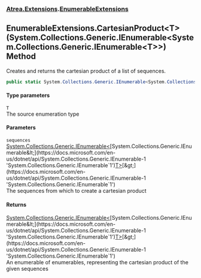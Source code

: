 ### [Atrea.Extensions](./Atrea-Extensions.md 'Atrea.Extensions').[EnumerableExtensions](./Atrea-Extensions-EnumerableExtensions.md 'Atrea.Extensions.EnumerableExtensions')
## EnumerableExtensions.CartesianProduct&lt;T&gt;(System.Collections.Generic.IEnumerable&lt;System.Collections.Generic.IEnumerable&lt;T&gt;&gt;) Method
Creates and returns the cartesian product of a list of sequences.  
```csharp
public static System.Collections.Generic.IEnumerable<System.Collections.Generic.IEnumerable<T>> CartesianProduct<T>(this System.Collections.Generic.IEnumerable<System.Collections.Generic.IEnumerable<T>> sequences);
```
#### Type parameters
<a name='Atrea-Extensions-EnumerableExtensions-CartesianProduct-T-(System-Collections-Generic-IEnumerable-System-Collections-Generic-IEnumerable-T--)-T'></a>
`T`  
The source enumeration type  
  
#### Parameters
<a name='Atrea-Extensions-EnumerableExtensions-CartesianProduct-T-(System-Collections-Generic-IEnumerable-System-Collections-Generic-IEnumerable-T--)-sequences'></a>
`sequences` [System.Collections.Generic.IEnumerable&lt;](https://docs.microsoft.com/en-us/dotnet/api/System.Collections.Generic.IEnumerable-1 'System.Collections.Generic.IEnumerable`1')[System.Collections.Generic.IEnumerable&lt;](https://docs.microsoft.com/en-us/dotnet/api/System.Collections.Generic.IEnumerable-1 'System.Collections.Generic.IEnumerable`1')[T](#Atrea-Extensions-EnumerableExtensions-CartesianProduct-T-(System-Collections-Generic-IEnumerable-System-Collections-Generic-IEnumerable-T--)-T 'Atrea.Extensions.EnumerableExtensions.CartesianProduct&lt;T&gt;(System.Collections.Generic.IEnumerable&lt;System.Collections.Generic.IEnumerable&lt;T&gt;&gt;).T')[&gt;](https://docs.microsoft.com/en-us/dotnet/api/System.Collections.Generic.IEnumerable-1 'System.Collections.Generic.IEnumerable`1')[&gt;](https://docs.microsoft.com/en-us/dotnet/api/System.Collections.Generic.IEnumerable-1 'System.Collections.Generic.IEnumerable`1')  
The sequences from which to create a cartesian product  
  
#### Returns
[System.Collections.Generic.IEnumerable&lt;](https://docs.microsoft.com/en-us/dotnet/api/System.Collections.Generic.IEnumerable-1 'System.Collections.Generic.IEnumerable`1')[System.Collections.Generic.IEnumerable&lt;](https://docs.microsoft.com/en-us/dotnet/api/System.Collections.Generic.IEnumerable-1 'System.Collections.Generic.IEnumerable`1')[T](#Atrea-Extensions-EnumerableExtensions-CartesianProduct-T-(System-Collections-Generic-IEnumerable-System-Collections-Generic-IEnumerable-T--)-T 'Atrea.Extensions.EnumerableExtensions.CartesianProduct&lt;T&gt;(System.Collections.Generic.IEnumerable&lt;System.Collections.Generic.IEnumerable&lt;T&gt;&gt;).T')[&gt;](https://docs.microsoft.com/en-us/dotnet/api/System.Collections.Generic.IEnumerable-1 'System.Collections.Generic.IEnumerable`1')[&gt;](https://docs.microsoft.com/en-us/dotnet/api/System.Collections.Generic.IEnumerable-1 'System.Collections.Generic.IEnumerable`1')  
An enumerable of enumerables, representing the cartesian product of the given sequences  
